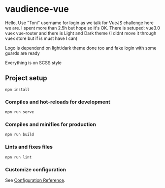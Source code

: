 # vaudience-vue

Hello,
Use "Toni" username for login
as we talk for VueJS challenge here we are. I spent more than 2.5h but hope so it's OK.
There is setuped:
vue3.0
vuex
vue-router
and there is Light and Dark theme (I didnt move it through vuex store but if is must have I can)

Logo is dependend on light/dark theme done too and fake login with some guards are ready

Everything is on SCSS style

## Project setup
```
npm install
```

### Compiles and hot-reloads for development
```
npm run serve
```

### Compiles and minifies for production
```
npm run build
```

### Lints and fixes files
```
npm run lint
```

### Customize configuration
See [Configuration Reference](https://cli.vuejs.org/config/).
